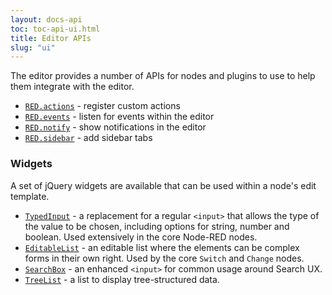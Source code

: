 ```yaml
---
layout: docs-api
toc: toc-api-ui.html
title: Editor APIs
slug: "ui"
---
```


The editor provides a number of APIs for nodes and plugins to use to help them integrate with the editor.

 - [`RED.actions`](actions) - register custom actions
 - [`RED.events`](events) - listen for events within the editor
 - [`RED.notify`](notifications) - show notifications in the editor
 - [`RED.sidebar`](sidebar) - add sidebar tabs

### Widgets

A set of jQuery widgets are available that can be used within a node's edit template.

  - [`TypedInput`](typedInput) - a replacement for a regular `<input>` that allows
    the type of the value to be chosen, including options for string, number and boolean.
    Used extensively in the core Node-RED nodes.
  - [`EditableList`](editableList) - an editable list where the elements can be complex
    forms in their own right. Used by the core `Switch` and `Change` nodes.
  - [`SearchBox`](searchBox) - an enhanced `<input>` for common usage around Search UX.
  - [`TreeList`](treeList) - a list to display tree-structured data.
